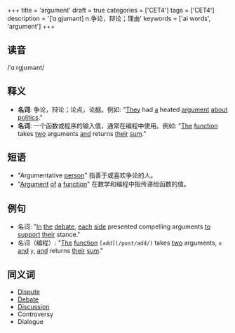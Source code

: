 +++
title = 'argument'
draft = true
categories = ['CET4']
tags = ['CET4']
description = '[ˈɑːgjumənt] n.争论，辩论；理由'
keywords = ['ai words', 'argument']
+++

## 读音
/ˈɑːrɡjʊmənt/

## 释义
- **名词**: 争论，辩论；论点，论据。例如: "[They](/post/they/) had [a](/post/a/) heated [argument](/post/argument/) [about](/post/about/) [politics](/post/politics/)."
- **名词**: 一个函数或程序的输入值，通常在编程中使用。例如: "[The](/post/the/) [function](/post/function/) takes [two](/post/two/) arguments [and](/post/and/) returns [their](/post/their/) [sum](/post/sum/)."

## 短语
- "Argumentative [person](/post/person/)" 指善于或喜欢争论的人。
- "[Argument](/post/argument/) [of](/post/of/) [a](/post/a/) [function](/post/function/)" 在数学和编程中指传递给函数的值。

## 例句
- 名词: "[In](/post/in/) [the](/post/the/) [debate](/post/debate/), [each](/post/each/) [side](/post/side/) presented compelling arguments [to](/post/to/) [support](/post/support/) [their](/post/their/) stance."
- 名词（编程）: "[The](/post/the/) [function](/post/function/) `[add](/post/add/)` takes [two](/post/two/) arguments, `x` [and](/post/and/) `y`, [and](/post/and/) returns [their](/post/their/) [sum](/post/sum/)."

## 同义词
- [Dispute](/post/dispute/)
- [Debate](/post/debate/)
- [Discussion](/post/discussion/)
- Controversy
- Dialogue
